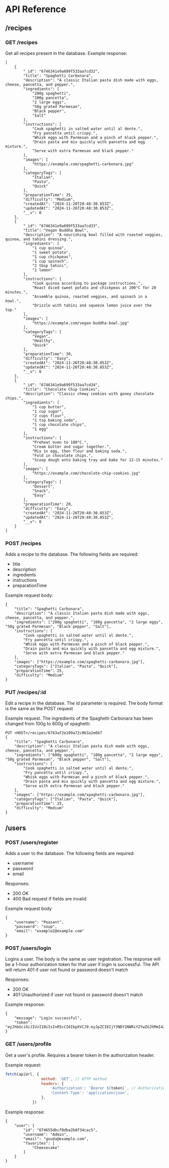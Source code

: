 
# API Reference

## /recipes

### GET /recipes

Get all recipes present in the database. Example response:
```
[
    {
        "_id": "6746341e9a699f533aa7cd32",
        "title": "Spaghetti Carbonara",
        "description": "A classic Italian pasta dish made with eggs, cheese, pancetta, and pepper.",
        "ingredients": [
            "200g spaghetti",
            "100g pancetta",
            "2 large eggs",
            "50g grated Parmesan",
            "Black pepper",
            "Salt"
        ],
        "instructions": [
            "Cook spaghetti in salted water until al dente.",
            "Fry pancetta until crispy.",
            "Whisk eggs with Parmesan and a pinch of black pepper.",
            "Drain pasta and mix quickly with pancetta and egg mixture.",
            "Serve with extra Parmesan and black pepper."
        ],
        "images": [
            "https://example.com/spaghetti-carbonara.jpg"
        ],
        "categoryTags": [
            "Italian",
            "Pasta",
            "Quick"
        ],
        "preparationTime": 25,
        "difficulty": "Medium",
        "createdAt": "2024-11-26T20:48:30.853Z",
        "updatedAt": "2024-11-26T20:48:30.853Z",
        "__v": 0
    },
    {
        "_id": "6746341e9a699f533aa7cd33",
        "title": "Vegan Buddha Bowl",
        "description": "A nourishing bowl filled with roasted veggies, quinoa, and tahini dressing.",
        "ingredients": [
            "1 cup quinoa",
            "1 sweet potato",
            "1 cup chickpeas",
            "1 cup spinach",
            "2 tbsp tahini",
            "1 lemon"
        ],
        "instructions": [
            "Cook quinoa according to package instructions.",
            "Roast diced sweet potato and chickpeas at 200°C for 20 minutes.",
            "Assemble quinoa, roasted veggies, and spinach in a bowl.",
            "Drizzle with tahini and squeeze lemon juice over the top."
        ],
        "images": [
            "https://example.com/vegan-buddha-bowl.jpg"
        ],
        "categoryTags": [
            "Vegan",
            "Healthy",
            "Quick"
        ],
        "preparationTime": 30,
        "difficulty": "Easy",
        "createdAt": "2024-11-26T20:48:30.853Z",
        "updatedAt": "2024-11-26T20:48:30.853Z",
        "__v": 0
    },
    {
        "_id": "6746341e9a699f533aa7cd34",
        "title": "Chocolate Chip Cookies",
        "description": "Classic chewy cookies with gooey chocolate chips.",
        "ingredients": [
            "1 cup butter",
            "1 cup sugar",
            "2 cups flour",
            "1 tsp baking soda",
            "1 cup chocolate chips",
            "1 egg"
        ],
        "instructions": [
            "Preheat oven to 180°C.",
            "Cream butter and sugar together.",
            "Mix in egg, then flour and baking soda.",
            "Fold in chocolate chips.",
            "Scoop dough onto baking tray and bake for 12-15 minutes."
        ],
        "images": [
            "https://example.com/chocolate-chip-cookies.jpg"
        ],
        "categoryTags": [
            "Dessert",
            "Snack",
            "Easy"
        ],
        "preparationTime": 20,
        "difficulty": "Easy",
        "createdAt": "2024-11-26T20:48:30.853Z",
        "updatedAt": "2024-11-26T20:48:30.853Z",
        "__v": 0
    }
]
```

### POST /recipes
Adds a recipe to the database. The following fields are required: 
- title
- description
- ingredients
- instructions
- preparationTime

Example request body:
```
{
    "title": "Spaghetti Carbonara",
    "description": "A classic Italian pasta dish made with eggs, cheese, pancetta, and pepper.",
    "ingredients": ["200g spaghetti", "100g pancetta", "2 large eggs", "50g grated Parmesan", "Black pepper", "Salt"],
    "instructions": [
        "Cook spaghetti in salted water until al dente.",
        "Fry pancetta until crispy.",
        "Whisk eggs with Parmesan and a pinch of black pepper.",
        "Drain pasta and mix quickly with pancetta and egg mixture.",
        "Serve with extra Parmesan and black pepper."
    ],
    "images": ["https://example.com/spaghetti-carbonara.jpg"],
    "categoryTags": ["Italian", "Pasta", "Quick"],
    "preparationTime": 25,
    "difficulty": "Medium"
}
```

### PUT /recipes/:id
Edit a recipe in the database. The id parameter is required. The body format is the same as the POST request

Example request. The ingredients of the Spaghetti Carbonara has been changed from 100g to 600g of spaghetti:
```
PUT <HOST>/recipes/6743af2e109a72c063a2e6b7
{
    "title": "Spaghetti Carbonara",
    "description": "A classic Italian pasta dish made with eggs, cheese, pancetta, and pepper.",
    "ingredients": ["600g spaghetti", "100g pancetta", "2 large eggs", "50g grated Parmesan", "Black pepper", "Salt"],
    "instructions": [
        "Cook spaghetti in salted water until al dente.",
        "Fry pancetta until crispy.",
        "Whisk eggs with Parmesan and a pinch of black pepper.",
        "Drain pasta and mix quickly with pancetta and egg mixture.",
        "Serve with extra Parmesan and black pepper."
    ],
    "images": ["https://example.com/spaghetti-carbonara.jpg"],
    "categoryTags": ["Italian", "Pasta", "Quick"],
    "preparationTime": 25,
    "difficulty": "Medium"
}
```

## /users

### POST /users/register

Adds a user to the database. The following fields are required:
- username
- password
- email

Responses:
- 200 OK
- 400 Bad request if fields are invalid

Example request body
```
{
    "username": "Peasant",
    "password": "soup",
    "email": "example2@example.com"
}
```

### POST /users/login
Logins a user. The body is the same as user registration. The response will be a 1-hour authorization token for that user if login is successful. The API will return 401 if user not found or password doesn't match

Responses:
- 200 OK
- 401 Unauthorized if user not found or password doesn't match

Example response:
```
{
    "message": "Login successful",
    "token": "eyJhbGciOiJIUzI1NiIsInR5cCI6IkpXVCJ9.eyJpZCI6IjY3NDY1NWRiY2YwZGJhMmI4ZjM0Y2FjNSIsInVzZXJuYW1lIjoiQWRtaW4iLCJpYXQiOjE3MzM4MDQyNDcsImV4cCI6MTczMzgwNzg0N30.vdKCH7qIvjBi6w4fZpTS8v0vpHLbJ7h1afccRPXgGqY"
}
```
### GET /users/profile

Get a user's profile. Requires a bearer token in the authorization header.

Example request:
```javascript
fetch(apiUrl, {
                method: 'GET', // HTTP method
                headers: {
                    'Authorization': `Bearer ${token}`, // Authorization header with Bearer token
                    'Content-Type': 'application/json',
                },
            })
```

Example response:
```
{
    "user": {
        "id": "674655dbcf0dba2b8f34cac5",
        "username": "Admin",
        "email": "gouda@example.com",
        "favorites": [
            "Cheesecake"
        ]
    }
}
```